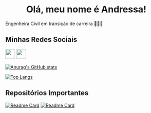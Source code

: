 <h1 align="center"> Olá, meu nome é Andressa! </h1>

Engenheira Civil em transição de carreira ✌🏽✨

## Minhas Redes Sociais
[<img src='https://img.shields.io/badge/LinkedIn-0077B5?style=for-the-badge&logo=linkedin&logoColor=white' height='30'>](https://www.linkedin.com/in/andressavcon/) [<img src='https://img.shields.io/badge/Instagram-E4405F?style=for-the-badge&logo=instagram&logoColor=white' height='30'>](https://www.instagram.com/andressavcon/)


[![Anurag's GitHub stats](https://github-readme-stats.vercel.app/api?username=andressavcon&count_private=true&show_icons=true&theme=radical)](https://github.com/Andressavcon)

[![Top Langs](https://github-readme-stats.vercel.app/api/top-langs/?username=andressavcon&layout=compact&theme=radical)](https://github.com/Andressavcon)

## Repositórios Importantes
[![Readme Card](https://github-readme-stats.vercel.app/api/pin/?username=andressavcon&repo=desafio-dio-poo&theme=radical)](https://github.com/Andressavcon/desafio-dio-poo) [![Readme Card](https://github-readme-stats.vercel.app/api/pin/?username=andressavcon&repo=interface-pag-inicial-instagram&theme=radical)](https://github.com/Andressavcon/interface-pag-inicial-instagram)


